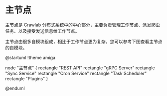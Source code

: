 # 主节点

主节点是 Crawlab 分布式系统中的中心部分，主要负责管理[工作节点](worker-node.md)、派发爬虫任务、以及接受发送信息给工作节点。

主节点由很多自模块组成，相比于工作节点更为复杂。您可以参考下图查看主节点的自模块。

@startuml
!theme amiga

node "主节点" {
rectangle "REST API"
rectangle "gRPC Server"
rectangle "Sync Service"
rectangle "Cron Service"
rectangle "Task Scheduler"
rectangle "Plugins"
}

@enduml

